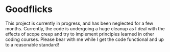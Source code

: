 # Goodflicks
This project is currently in progress, and has been neglected for a few months. Currently, the code is undergoing a huge cleanup as I deal with the effects of scope creep and try to implement principles learned in other coding courses. Please bear with me while I get the code functional and up to a reasonable standard!